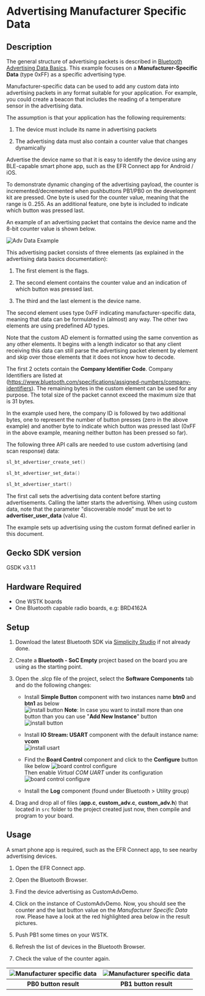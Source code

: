 
# Advertising Manufacturer Specific Data

## Description

The general structure of advertising packets is described in [Bluetooth Advertising Data Basics](https://docs.silabs.com/bluetooth/latest/general/adv-and-scanning/bluetooth-adv-data-basics). This example focuses on a **Manufacturer-Specific Data** (type 0xFF) as a specific advertising type.

Manufacturer-specific data can be used to add any custom data into advertising packets in any format suitable for your application. For example, you could create a beacon that includes the reading of a temperature sensor in the advertising data.

The assumption is that your application has the following requirements:

1. The device must include its name in advertising packets

2. The advertising data must also contain a counter value that changes dynamically

Advertise the device name so that it is easy to identify the device using any BLE-capable smart phone app, such as the EFR Connect app for Android / iOS.

To demonstrate dynamic changing of the advertising payload, the counter is incremented/decremented when pushbuttons PB1/PB0 on the development kit are pressed. One byte is used for the counter value, meaning that the range is 0..255. As an additional feature, one byte is included to indicate which button was pressed last.

An example of an advertising packet that contains the device name and the 8-bit counter
value is shown below.

![Adv Data Example](images/advdataex1.png)

This advertising packet consists of three elements (as explained in the advertising data basics documentation):

1. The first element is the flags.

2. The second element contains the counter value and an indication of which button was
pressed last.

3. The third and the last element is the device name.

The second element uses type 0xFF indicating manufacturer-specific data, meaning that data can be formulated in (almost) any way. The other two elements are using predefined AD types.

Note that the custom AD element is formatted using the same convention as any other elements. It begins with a length indicator so that any client receiving this data can still parse the advertising packet element by element and skip over those elements that it does not know how to decode.

The first 2 octets contain the **Company Identifier Code**. Company Identifiers are listed at (https://www.bluetooth.com/specifications/assigned-numbers/company-identifiers). The remaining bytes in the custom element can be used for any purpose. The total size of the packet cannot exceed the maximum size that is 31 bytes.

In the example used here, the company ID is followed by two additional bytes, one to represent the number of button presses (zero in the above example) and another byte to indicate which button was pressed last (0xFF in the above example, meaning neither button has been pressed so far).

The following three API calls are needed to use custom advertising (and scan response) data:

```C
sl_bt_advertiser_create_set()
```

```c
sl_bt_advertiser_set_data()
```

```c
sl_bt_advertiser_start()
```

The first call sets the advertising data content before starting advertisements. Calling the latter starts the advertising. When using custom data, note that the parameter "discoverable mode" must be set to **advertiser_user_data** (value 4).

The example sets up advertising using the custom format defined earlier in this document.

## Gecko SDK version

GSDK v3.1.1

## Hardware Required

- One WSTK boards
- One Bluetooth capable radio boards, e.g: BRD4162A

## Setup

1. Download the latest Bluetooth SDK via [Simplicity Studio](https://www.silabs.com/products/development-tools/software/simplicity-studio) if not already done.
2. Create a **Bluetooth - SoC Empty** project based on the board you are using as the starting point.
3. Open the .slcp file of the project, select the **Software Components** tab and do the following changes:

   - Install **Simple Button** component with two instances name **btn0** and **btn1** as below  
    ![install button](images/install_button.png)
    **Note**: In case you want to install more than one button than you can use "**Add New Instance**" button  
    ![install button](images/add_new_instance.png)

   - Install **IO Stream: USART** component with the default instance name: **vcom**  
    ![install usart](images/install_usart.png)

   - Find the **Board Control** component and click to the **Configure** button like below
    ![board control configure](images/board_control_configure.png)  
    Then enable *Virtual COM UART* under its configuration
    ![board control configure](images/enable_vir_com.png)

   - Install the **Log** component (found under Bluetooth > Utility group)

4. Drag and drop all of files (**app.c**, **custom_adv.c**, **custom_adv.h**) that located in `src` folder to the project created just now, then compile and program to your board.

## Usage

A smart phone app is required, such as the EFR Connect app, to see nearby advertising devices.

1. Open the EFR Connect app.

2. Open the Bluetooth Browser.

3. Find the device advertising as CustomAdvDemo.

4. Click on the instance of CustomAdvDemo. Now, you should see the counter and the last button value on the *Manufacturer Specific Data* row. Please have a look at the red highlighted area below in the result pictures.

5. Push PB1 some times on your WSTK.

6. Refresh the list of devices in the Bluetooth Browser.

7. Check the value of the counter again.

|![Manufacturer specific data](images/result_pb0.png)|![Manufacturer specific data](images/result_pb1.png)|
|:-:|:-:|
|**PB0 button result**|**PB1 button result**|
